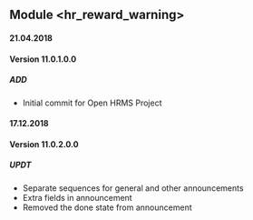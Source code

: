 ## Module <hr_reward_warning>

#### 21.04.2018
#### Version 11.0.1.0.0
##### ADD
- Initial commit for Open HRMS Project

#### 17.12.2018
#### Version 11.0.2.0.0
##### UPDT
- Separate sequences for general and other announcements
- Extra fields in announcement
- Removed the done state from announcement